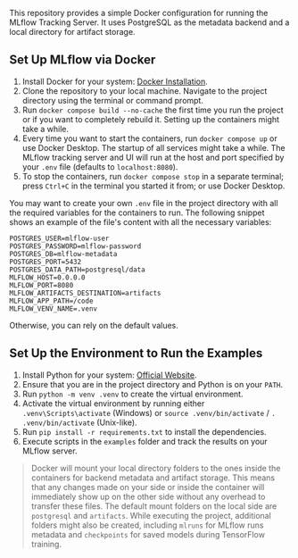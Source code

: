 This repository provides a simple Docker configuration for running the MLflow Tracking Server. It uses PostgreSQL as the metadata backend and a local directory for artifact storage.

## Set Up MLflow via Docker

1. Install Docker for your system: [Docker Installation](https://docs.docker.com/engine/install/).
2. Clone the repository to your local machine. Navigate to the project directory using the terminal or command prompt.
3. Run `docker compose build --no-cache` the first time you run the project or if you want to completely rebuild it. Setting up the containers might take a while.
4. Every time you want to start the containers, run `docker compose up` or use Docker Desktop. The startup of all services might take a while. The MLflow tracking server and UI will run at the host and port specified by your `.env` file (defaults to `localhost:8080`).
5. To stop the containers, run `docker compose stop` in a separate terminal; press `Ctrl+C` in the terminal you started it from; or use Docker Desktop.

You may want to create your own `.env` file in the project directory with all the required variables for the containers to run. The following snippet shows an example of the file's content with all the necessary variables:

```text
POSTGRES_USER=mlflow-user
POSTGRES_PASSWORD=mlflow-password
POSTGRES_DB=mlflow-metadata
POSTGRES_PORT=5432
POSTGRES_DATA_PATH=postgresql/data
MLFLOW_HOST=0.0.0.0
MLFLOW_PORT=8080
MLFLOW_ARTIFACTS_DESTINATION=artifacts
MLFLOW_APP_PATH=/code
MLFLOW_VENV_NAME=.venv
```

Otherwise, you can rely on the default values.

## Set Up the Environment to Run the Examples

1. Install Python for your system: [Official Website](https://www.python.org/downloads/).
2. Ensure that you are in the project directory and Python is on your `PATH`.
3. Run `python -m venv .venv` to create the virtual environment.
4. Activate the virtual environment by running either `.venv\Scripts\activate` (Windows) or `source .venv/bin/activate` / `. .venv/bin/activate` (Unix-like).
5. Run `pip install -r requirements.txt` to install the dependencies.
6. Execute scripts in the `examples` folder and track the results on your MLflow server.

> Docker will mount your local directory folders to the ones inside the containers for backend metadata and artifact storage. This means that any changes made on your side or inside the container will immediately show up on the other side without any overhead to transfer these files. The default mount folders on the local side are `postgresql` and `artifacts`. While executing the project, additional folders might also be created, including `mlruns` for MLflow runs metadata and `checkpoints` for saved models during TensorFlow training.
